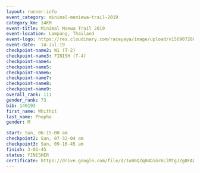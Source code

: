 ```yaml
---
layout: runner-info 
event_category: minimal-meniewa-trail-2019 
category_km: 14KM 
event-title: Minimal Maewa Trail 2019 
event-location: Lampang, Thailand 
event-logo: https://res.cloudinary.com/raceyaya/image/upload/v1569072805/logo/minimal-trail_ktnvsp.jpg 
event-date:  14-Jul-19 
checkpoint-name2: W1 (T-2) 
checkpoint-name3: FINISH (T-4) 
checkpoint-name4: 
checkpoint-name5: 
checkpoint-name6: 
checkpoint-name7: 
checkpoint-name8: 
checkpoint-name9: 
overall_rank: 111
gender_rank: 73
bib: 140193
first_name: Whithit
last_name: Phopha
gender: M

start: Sun, 06-15-00 am
checkpoint2: Sun, 07-32-04 am
checkpoint3: Sun, 09-16-45 am
finish: 3-01-45
status: FINISHER
certificate: https://drive.google.com/file/d/1uB6QZq04DiGr6LlMTgJZg8FAL1HkH2AR/view?usp=sharing
---
```

